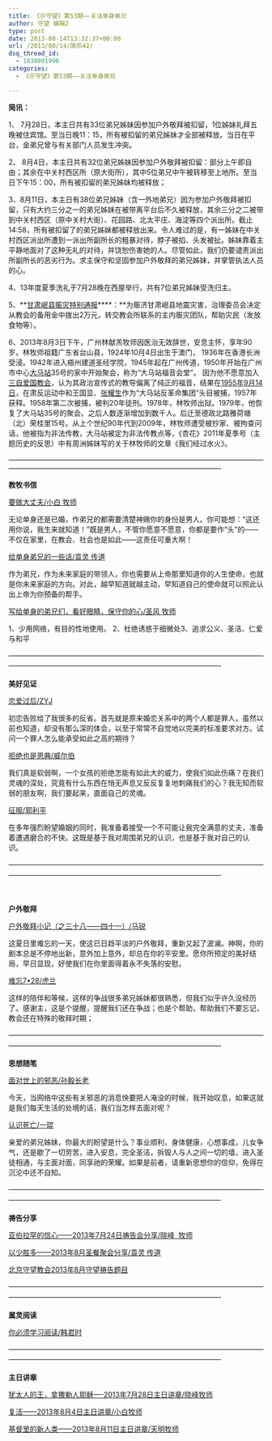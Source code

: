 ```yaml
---
title: 《＠守望》第53期——关注单身弟兄
author: 守望 编辑2
type: post
date: 2013-08-14T13:32:37+00:00
url: /2013/08/14/简讯42/
dsq_thread_id:
  - 1838091996
categories:
  - 《＠守望》第53期——关注单身弟兄

---
```

**简讯：** 

1、&nbsp;7月28日，本主日共有33位弟兄姊妹因参加户外敬拜被扣留，1位姊妹礼拜五晚被住宾馆。至当日晚11：15，所有被扣留的弟兄姊妹才全部被释放。当日在平台，金弟兄曾与有关部门人员发生冲突。 

2、 8月4日，本主日共有32位弟兄姊妹因参加户外敬拜被扣留：部分上午即自由；其余在中关村西区所（原大街所），其中5位弟兄中午被转移至上地所。至当日下午15：00，所有被扣留的弟兄姊妹均被释放； 

3、8月11日，本主日有38位弟兄姊妹（含一外地弟兄）因为参加户外敬拜被扣留，只有大约三分之一的弟兄姊妹在被带离平台后不久被释放，其余三分之二被带到中关村西区（原中关村大街）、花园路、北太平庄、海淀等四个派出所。截止14:58，所有被扣留了的弟兄姊妹都被释放出来。令人难过的是，有一姊妹在中关村西区派出所遭到一派出所副所长的粗暴对待，脖子被掐、头发被扯。姊妹靠着主平静地面对了这种无礼的对待，并饶恕伤害她的人。尽管如此，我们仍要谴责派出所副所长的恶劣行为。求主保守和坚固参加户外敬拜的弟兄姊妹，并掌管执法人员的心。 

4、13年度夏季洗礼于7月28晚在西屋举行，共有7位弟兄姊妹受洗归主。 

5、**<span style="text-decoration: underline;">甘肃岷县赈灾特别通报</span>****：**为赈济甘肃岷县地震灾害，治理委员会决定从教会的备用金中拨出2万元，转交教会所联系的主内赈灾团队，帮助灾民（发放食物等）。 

6、2013年8月3日下午，广州林献羔牧师因医治无效辞世，安息主怀，享年90岁。林牧师祖籍广东省台山县，1924年10月4日出生于澳门， 1936年在香港长洲受浸。1942年进入梧州建道圣经学院，1945年起在广州传道，1950年开始在广州市中心[大马站][1]35号的家中开始聚会，称为&ldquo;大马站福音会堂&rdquo;。&nbsp;因为他不愿意加入<a href="http://www.baike.com/wiki/%E4%B8%89%E8%87%AA%E7%88%B1%E5%9B%BD%E6%95%99%E4%BC%9A" target="_blank" title="三自爱国教会">三自爱国教会</a>，认为其政治宣传式的教导偏离了纯正的福音，结果在[1955年9月14日][2]，在肃反运动中和王国显、[张耀生][3]作为&ldquo;大马站反革命集团&rdquo;头目被捕，1957年获释。1958年第二次被捕，被判20年徒刑。1978年，林牧师出狱。1979年，他恢复了大马站35号的聚会。之后人数逐渐增加到数千人。后迁至德政北路雅荷塘（北）荣桂里15号。从上个世纪90年代到2009年，林牧师遭受被抄家、被拘查问话，他被指为非法传教，大马站被定为非法传教点等，《杏花》2011年夏季号（主题历史的反思）中有周洲姊妹写的关于林牧师的文章《我们经过水火》。 

&mdash;&mdash;&mdash;&mdash;&mdash;&mdash;&mdash;&mdash;&mdash;&mdash;&mdash;&mdash;&mdash;&mdash;&mdash;&mdash;&mdash;&mdash;&mdash;&mdash;&mdash;&mdash;&mdash;&mdash;&mdash;&mdash;&mdash;&mdash;&mdash;&mdash;&mdash;&mdash;&mdash;&mdash;&mdash;&mdash;&mdash;&mdash;&mdash;&mdash;&mdash;&mdash;&mdash;&mdash;&mdash;&mdash;&mdash;&mdash;&mdash;&mdash;&mdash;&mdash;&mdash;&mdash;&mdash;&mdash;&mdash;&mdash;&mdash;&mdash;&mdash;&mdash;&mdash;&mdash;&mdash;&mdash; 

**教牧书信**
	  
[要做大丈夫/小白 牧师][4]
	  
无论单身还是已婚，作弟兄的都需要清楚神赐你的身份是男人。你可能想：&ldquo;这还用你说，我生来就知道！&rdquo;既是男人，不管你愿意不愿意，你都是要作&ldquo;头&rdquo;的&mdash;&mdash;不仅在家里，在教会、社会也是如此&mdash;&mdash;这责任可重大啊！ 

[给单身弟兄的一些话/袁灵 传道][5]
	  
作为弟兄，作为未来家庭的带领人，你也需要从上帝那里知道你的人生使命，也就是你未来家庭的方向。对此，越早知道就越主动，早知道自己的使命就可以照此认出上帝为你预备的帮手。 

[写给单身的弟兄们，看好眼睛，保守你的心/圣风 牧师][6]
	  
1、少用网络，有目的性地使用。 2、杜绝诱惑于细微处3、追求公义、圣洁、仁爱与和平 

<span style="line-height: 20.7999992370605px;">&mdash;&mdash;&mdash;&mdash;&mdash;&mdash;&mdash;&mdash;&mdash;&mdash;&mdash;&mdash;&mdash;&mdash;&mdash;&mdash;&mdash;&mdash;&mdash;&mdash;&mdash;&mdash;&mdash;&mdash;&mdash;&mdash;&mdash;&mdash;&mdash;&mdash;&mdash;&mdash;&mdash;&mdash;&mdash;&mdash;&mdash;&mdash;&mdash;&mdash;&mdash;&mdash;&mdash;&mdash;&mdash;&mdash;&mdash;&mdash;&mdash;&mdash;&mdash;&mdash;&mdash;&mdash;&mdash;&mdash;&mdash;&mdash;&mdash;&mdash;&mdash;&mdash;&mdash;&mdash;&mdash;&mdash;</span> 

**美好见证** 

[恋爱过后/ZYJ][7]
	  
初恋告败给了我很多的反省。首先就是原来婚恋关系中的两个人都是罪人，虽然以前也知道，却没有那么深的体会，以至于常常不自觉地以完美的标准要求对方。试问一个罪人怎么能承受如此之高的期待？ 

[拒绝也是恩典/威尔伯][8]
	  
我们真是软弱啊，一个女孩的拒绝怎能有如此大的威力，使我们如此伤痛？在我们灵魂的深处，究竟有什么东西在悄无声息又反反复复地刺痛我们的心？我无知而软弱的朋友啊，我们要起来，直面自己的灵魂。 

[征服/郭利平][9]
	  
在多年强烈盼望婚姻的同时，我准备着接受一个不可能让我完全满意的丈夫，准备着遭遇磨合的不快。这既是基于我对周围弟兄的认识，也是基于我对自己的认识。&nbsp; 

<span style="line-height: 20.7999992370605px;">&mdash;&mdash;&mdash;&mdash;&mdash;&mdash;&mdash;&mdash;&mdash;&mdash;&mdash;&mdash;&mdash;&mdash;&mdash;&mdash;&mdash;&mdash;&mdash;&mdash;&mdash;&mdash;&mdash;&mdash;&mdash;&mdash;&mdash;&mdash;&mdash;&mdash;&mdash;&mdash;&mdash;&mdash;&mdash;&mdash;&mdash;&mdash;&mdash;&mdash;&mdash;&mdash;&mdash;&mdash;&mdash;&mdash;&mdash;&mdash;&mdash;&mdash;&mdash;&mdash;&mdash;&mdash;&mdash;&mdash;&mdash;&mdash;&mdash;&mdash;&mdash;&mdash;&mdash;&mdash;&mdash;&mdash;</span>
	  
&nbsp;
	  
**户外敬拜** 

[户外敬拜小记（之三十八&mdash;&mdash;四十一）/马锐][10]
	  
这夏日里难忘的一天，使这已日趋平淡的户外敬拜，重新又起了波澜。神啊，你的剧本总是不停地出新，意外加上意外，却总在你的平安里。愿你所预定的美好结局，早日显现，好使我们在你里面得着永不失落的安慰。 

[难忘7&bull;28/虎兰][11]
	  
这样的陪伴和等候，这样的争战很多弟兄姊妹都很熟悉，但我们似乎许久没经历了。感谢主，这是个提醒，提醒我们还在争战；也是个帮助，帮助我们不要忘记，教会还在特殊的敬拜时期； 

<span style="line-height: 20.7999992370605px;">&mdash;&mdash;&mdash;&mdash;&mdash;&mdash;&mdash;&mdash;&mdash;&mdash;&mdash;&mdash;&mdash;&mdash;&mdash;&mdash;&mdash;&mdash;&mdash;&mdash;&mdash;&mdash;&mdash;&mdash;&mdash;&mdash;&mdash;&mdash;&mdash;&mdash;&mdash;&mdash;&mdash;&mdash;&mdash;&mdash;&mdash;&mdash;&mdash;&mdash;&mdash;&mdash;&mdash;&mdash;&mdash;&mdash;&mdash;&mdash;&mdash;&mdash;&mdash;&mdash;&mdash;&mdash;&mdash;&mdash;&mdash;&mdash;&mdash;&mdash;&mdash;&mdash;&mdash;&mdash;&mdash;&mdash;</span> 

**思想随笔** 

[面对世上的邪恶/孙毅长老][12]
	  
今天，当网络中这些有关邪恶的消息快要把人淹没的时候，我开始叹息，如果这就是我们每天生活的处境的话，我们当怎样去面对呢？ 

[认识死亡/一琨][13]
	  
亲爱的弟兄姊妹，你最大的盼望是什么？事业顺利，身体健康，心想事成，儿女争气，还是歇了一切劳苦，进入安息，完全圣洁，拆毁人与人之间一切的墙，进入圣徒相通，与主面对面，同享祂的荣耀。如果是前者，请重新思想你的信仰，免得在沉沦中还不自知。 

<span style="line-height: 20.7999992370605px;">&mdash;&mdash;&mdash;&mdash;&mdash;&mdash;&mdash;&mdash;&mdash;&mdash;&mdash;&mdash;&mdash;&mdash;&mdash;&mdash;&mdash;&mdash;&mdash;&mdash;&mdash;&mdash;&mdash;&mdash;&mdash;&mdash;&mdash;&mdash;&mdash;&mdash;&mdash;&mdash;&mdash;&mdash;&mdash;&mdash;&mdash;&mdash;&mdash;&mdash;&mdash;&mdash;&mdash;&mdash;&mdash;&mdash;&mdash;&mdash;&mdash;&mdash;&mdash;&mdash;&mdash;&mdash;&mdash;&mdash;&mdash;&mdash;&mdash;&mdash;&mdash;&mdash;&mdash;&mdash;&mdash;&mdash;</span> 

**祷告分享** 

[亚伯拉罕的信心&mdash;&mdash;2013年7月24日祷告会分享/晓峰 &nbsp;牧师][14]
	  
[以少胜多&mdash;&mdash;2013年8月圣餐聚会分享/袁灵 传道][15]
	  
[北京守望教会2013年8月守望祷告题目][16] 

<span style="line-height: 20.7999992370605px;">&mdash;&mdash;&mdash;&mdash;&mdash;&mdash;&mdash;&mdash;&mdash;&mdash;&mdash;&mdash;&mdash;&mdash;&mdash;&mdash;&mdash;&mdash;&mdash;&mdash;&mdash;&mdash;&mdash;&mdash;&mdash;&mdash;&mdash;&mdash;&mdash;&mdash;&mdash;&mdash;&mdash;&mdash;&mdash;&mdash;&mdash;&mdash;&mdash;&mdash;&mdash;&mdash;&mdash;&mdash;&mdash;&mdash;&mdash;&mdash;&mdash;&mdash;&mdash;&mdash;&mdash;&mdash;&mdash;&mdash;&mdash;&mdash;&mdash;&mdash;&mdash;&mdash;&mdash;&mdash;&mdash;&mdash;</span> 

**属灵阅读**
	  
[你必须学习阅读/韩君时][17] 

<span style="line-height: 20.7999992370605px;">&mdash;&mdash;&mdash;&mdash;&mdash;&mdash;&mdash;&mdash;&mdash;&mdash;&mdash;&mdash;&mdash;&mdash;&mdash;&mdash;&mdash;&mdash;&mdash;&mdash;&mdash;&mdash;&mdash;&mdash;&mdash;&mdash;&mdash;&mdash;&mdash;&mdash;&mdash;&mdash;&mdash;&mdash;&mdash;&mdash;&mdash;&mdash;&mdash;&mdash;&mdash;&mdash;&mdash;&mdash;&mdash;&mdash;&mdash;&mdash;&mdash;&mdash;&mdash;&mdash;&mdash;&mdash;&mdash;&mdash;&mdash;&mdash;&mdash;&mdash;&mdash;&mdash;&mdash;&mdash;&mdash;&mdash;</span> 

**主日讲章** 

[犹太人的王，拿撒勒人耶稣&#8212;-2013年7月28日主日讲章/晓峰牧师][18]
	  
[复活&mdash;&mdash;2013年8月4日主日讲章/小白牧师][19]
	  
[基督里的新人类&mdash;&mdash;2013年8月11日主日讲章/天明牧师][20]

 [1]: http://www.baike.com/wiki/%E5%A4%A7%E9%A9%AC%E7%AB%99 "大马站"
 [2]: http://www.baike.com/wiki/1955%E5%B9%B49%E6%9C%8814%E6%97%A5 "1955年9月14日"
 [3]: http://www.baike.com/wiki/%E5%BC%A0%E8%80%80%E7%94%9F "张耀生"
 [4]: /2013/08/14/要做大丈夫小白牧师/
 [5]: /2013/08/14/给单身弟兄的一些话袁灵传道/
 [6]: /2013/08/14/写给单身的弟兄们看好眼睛保守你的心圣风/
 [7]: /2013/08/14/恋爱过后zyj/
 [8]: /2013/08/14/拒绝也是恩典威尔伯/
 [9]: /2013/08/14/征服郭利平/
 [10]: /2013/08/14/户外敬拜小记之三十八四十一马锐/
 [11]: /2013/08/14/难忘728虎兰/
 [12]: /2013/08/14/面对世上的邪恶孙毅长老/
 [13]: /2013/08/14/认识死亡一琨/
 [14]: /2013/08/14/亚伯拉罕的信心2013年7月24日祷告会分享晓峰牧师/
 [15]: /2013/08/14/以少胜多2013年8月圣餐聚会分享袁灵传道/
 [16]: /2013/08/14/北京守望教会2013年8月守望祷告题目/
 [17]: /2013/08/14/你必须学习阅读韩君时/
 [18]: /2013/07/26/犹太人的王拿撒勒人耶稣2013年7月28日主日讲章晓/
 [19]: /2013/08/02/复活2013年8月4日主日讲章小白牧师/
 [20]: /2013/08/09/基督里的新人类2013年8月11日主日讲章天明牧师/